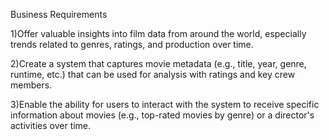 Business Requirements

1)Offer valuable insights into film data from around the world, especially trends related to genres, ratings, and production over time.

2)Create a system that captures movie metadata (e.g., title, year, genre, runtime, etc.) that can be used for analysis with ratings and key crew members.

3)Enable the ability for users to interact with the system to receive specific information about movies (e.g., top-rated movies by genre) or a director's activities over time.


